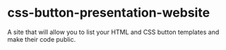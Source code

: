 # css-button-presentation-website
A site that will allow you to list your HTML and CSS button templates and make their code public.
